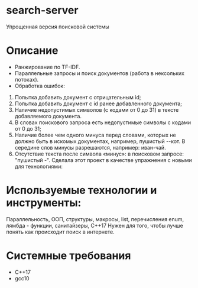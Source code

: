 # search-server
Упрощенная версия поисковой системы

# Описание
* Ранжирование по  TF-IDF.
* Параллельные запросы и поиск документов (работа в нексольких потоках).
* Обработка ошибок:
1. Попытка добавить документ с отрицательным id;
2. Попытка добавить документ c id ранее добавленного документа;
3. Наличие недопустимых символов (с кодами от 0 до 31) в тексте добавляемого документа.
4. В словах поискового запроса есть недопустимые символы с кодами от 0 до 31;
5. Наличие более чем одного минуса перед словами, которых не должно быть в искомых документах, например, пушистый --кот. В середине слов минусы разрешаются, например: иван-чай.
6. Отсутствие текста после символа «минус»: в поисковом запросе: "пушистый -".
Сделала этот проект в качестве упражнения с новыми для технологиями:
# Используемые технологии и инструменты:
Параллельность, ООП, структуры, макросы, list, перечисления enum, лямбда - функции, санитайзеры, С++17
Нужен для того, чтобы лучше понять как происходит поиск в интернете.

# Cистемные требования 
* С++17
* gcc10


